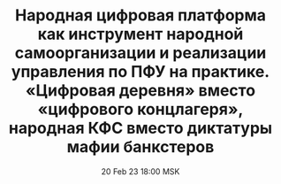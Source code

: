 ---
title: "Народная цифровая платформа как инструмент народной самоорганизации и реализации управления по ПФУ на практике. «Цифровая деревня» вместо «цифрового концлагеря», народная КФС вместо диктатуры мафии банкстеров"
date: "20 Feb 23 18:00 MSK"
draft: false
speakers: ["sergey-tyulyandin"]
---